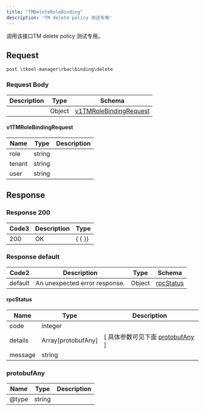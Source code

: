 ```yaml
---
title: "TMDeleteRoleBinding"
description: 'TM delete policy 测试专用'
---
```

调用该接口TM delete policy 测试专用。

## Request

```
post \tkeel-manager\rbac\binding\delete
```

### Request Body 
| Description | Type | Schema |
| ----------- | ------ | ------ |
|  | Object | [v1TMRoleBindingRequest](#v1TMRoleBindingRequest) |

#### v1TMRoleBindingRequest

| Name | Type | Description | 
| ---- | ---- | ----------- |     
| role | string |  |      
| tenant | string |  |      
| user | string |  |   



## Response

### Response  200
| Code3 | Description | Type | 
| ---- | ----------- | ------ | 
| 200 | OK | {   { }} |

### Response  default 
| Code2 | Description | Type | Schema |
| ---- | ----------- | ------ | ------ |
| default | An unexpected error response. | Object | [rpcStatus](#rpcStatus) |

#### rpcStatus

| Name | Type | Description | 
| ---- | ---- | ----------- |     
| code | integer |  |          
| details | Array[protobufAny] |  [ 具体参数可见下面 [protobufAny](#protobufAny) ] |       
| message | string |  |   

### protobufAny
| Name | Type | Description | 
| ---- | ---- | ----------- |     
| @type | string |  |   



